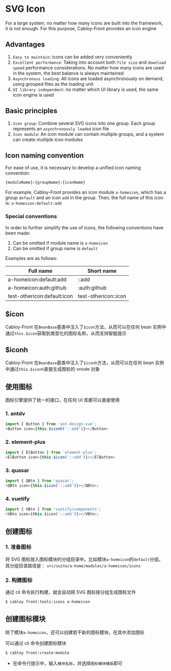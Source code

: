 # SVG Icon

For a large system, no matter how many icons are built into the framework, it is not enough. For this purpose, Cabloy-Front provides an icon engine

## Advantages

1. `Easy to maintain`: icons can be added very conveniently
2. `Excellent performance`: Taking into account both `file size` and `download speed` performance considerations. No matter how many icons are used in the system, the best balance is always maintained
3. `Asynchronous loading`: All icons are loaded asynchronously on demand, using grouped files as the loading unit
4. `UI library independent`: no matter which UI library is used, the same icon engine is used

## Basic principles

1. `Icon group`: Combine several SVG icons into one group. Each group represents an `asynchronously loaded` icon file
2. `Icon module`: An icon module can contain multiple groups, and a system can create multiple icon modules

## Icon naming convention

For ease of use, it is necessary to develop a unified icon naming convention:

```bash
{moduleName}:{groupName}:{iconName}
```

For example, Cabloy-Front provides an icon module `a-homeicon`, which has a group `default` and an icon `add` in the group. Then, the full name of this icon is: `a-homeicon:default:add`

### Special conventions

In order to further simplify the use of icons, the following conventions have been made:

1. Can be omitted if module name is `a-homeicon`
2. Can be omitted if group name is `default`

Examples are as follows:

| Full name                   | Short name           |
| --------------------------- | -------------------- |
| a-homeicon:default:add      | ::add                |
| a-homeicon:auth:github      | :auth:github         |
| test-othericon:default:icon | test-othericon::icon |

## $icon

Cabloy-Front 在`BeanBase`基类中注入了`$icon`方法，从而可以在任何 bean 实例中通过`this.$icon`获取到类型化的图标名称，从而支持智能提示

## $iconh

Cabloy-Front 在`BeanBase`基类中注入了`$iconh`方法，从而可以在任何 bean 实例中通过`this.$iconh`直接生成图标的 vnode 对象

## 使用图标

图标引擎提供了统一的接口，在任何 UI 库都可以直接使用

### 1. antdv

```typescript
import { Button } from 'ant-design-vue';
<Button icon={this.$iconh('::add')}></Button>
```

### 2. element-plus

```typescript
import { ElButton } from 'element-plus';
<ElButton icon={this.$icon('::add')}></ElButton>
```

### 3. quasar

```typescript
import { QBtn } from 'quasar';
<QBtn icon={this.$icon('::add')}></QBtn>;
```

### 4. vuetify

```typescript
import { VBtn } from 'vuetify/components';
<VBtn icon={this.$icon('::add')}></VBtn>;
```

## 创建图标

### 1. 准备图标

将 SVG 图标放入图标模块的分组目录中。比如模块`a-homeicon`的`default`分组，其分组目录路径是：
`src/suite/a-home/modules/a-homeicon/icons`

### 2. 构建图标

通过 cli 命令执行构建，就会自动把 SVG 图标按分组生成图标文件

```bash
$ cabloy front:tools:icons a-homeicon
```

## 创建图标模块

除了模块`a-homeicon`，还可以创建若干新的图标模块，在其中添加图标

可以通过 cli 命令创建图标模块

```bash
$ cabloy front:create:module
```

- 在命令行提示中，输入`模块名称`，并选择`图标模块模版`即可
